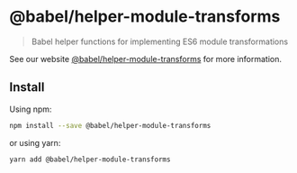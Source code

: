 # @babel/helper-module-transforms

> Babel helper functions for implementing ES6 module transformations

See our website [@babel/helper-module-transforms](https://babeljs.io/docs/en/babel-helper-module-transforms) for more information.

## Install

Using npm:

```sh
npm install --save @babel/helper-module-transforms
```

or using yarn:

```sh
yarn add @babel/helper-module-transforms
```
